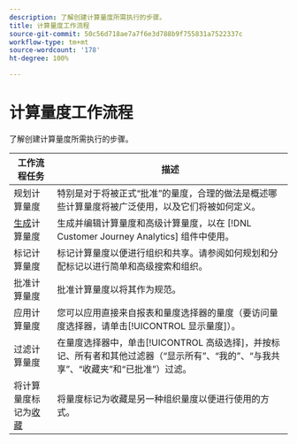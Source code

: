 ```yaml
---
description: 了解创建计算量度所需执行的步骤。
title: 计算量度工作流程
source-git-commit: 50c56d718ae7a7f6e3d788b9f755831a7522337c
workflow-type: tm+mt
source-wordcount: '178'
ht-degree: 100%

---
```


# 计算量度工作流程

了解创建计算量度所需执行的步骤。

| 工作流程任务 | 描述 |
| --- | --- |
| 规划计算量度 | 特别是对于将被正式“批准”的量度，合理的做法是概述哪些计算量度将被广泛使用，以及它们将被如何定义。 |
| [生成](/help/components/calc-metrics/cm-workflow/cm-build-metrics.md)计算量度 | 生成并编辑计算量度和高级计算量度，以在 [!DNL Customer Journey Analytics] 组件中使用。 |
| [](cm-tagging.md)标记计算量度 | 标记计算量度以便进行组织和共享。请参阅如何规划和分配标记以进行简单和高级搜索和组织。 |
| [](cm-approving.md)批准计算量度 | 批准计算量度以将其作为规范。 |
| 应用计算量度 | 您可以应用直接来自报表和量度选择器的量度（要访问量度选择器，请单击[!UICONTROL 显示量度]）。 |
| 过滤计算量度 | 在量度选择器中，单击[!UICONTROL 高级选择]，并按标记、所有者和其他过滤器（“显示所有”、“我的”、“与我共享”、“收藏夹”和“已批准”）过滤。 |
| 将计算量度标记为[收藏](cm-finding.md) | 将量度标记为收藏是另一种组织量度以便进行使用的方式。 |
